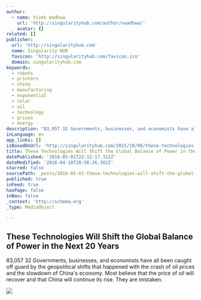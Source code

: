 ```yaml
---
author:
  - name: Vivek Wadhwa
    url: 'http://singularityhub.com/author/vwadhwa/'
    avatar: {}
related: []
publisher:
  url: 'http://singularityhub.com'
  name: Singularity HUB
  favicon: 'http://singularityhub.com/favicon.ico'
  domain: singularityhub.com
keywords:
  - robots
  - printers
  - china
  - manufacturing
  - exponential
  - solar
  - oil
  - technology
  - prices
  - energy
description: "83,057 32 Governments, businesses, and economists have all been caught off guard by the geopolitical shifts that happened with the crash of oil prices and the slowdown of China's economy. Most believe that the price of oil will recover and that China will continue its rise. They are mistaken."
inLanguage: en
app_links: []
isBasedOnUrl: 'http://singularityhub.com/2015/10/06/these-technologies-will-shift-the-global-balance-of-power-in-the-next-20-years/?utm_content=buffer7843a&utm_medium=social&utm_source=facebook.com&utm_campaign=buffer'
title: These Technologies Will Shift the Global Balance of Power in the Next 20 Years
datePublished: '2016-05-01T22:12:17.312Z'
dateModified: '2016-04-10T20:56:26.302Z'
starred: false
sourcePath: _posts/2016-05-01-these-technologies-will-shift-the-global-balance-of-power-in.md
published: true
inFeed: true
hasPage: false
inNav: false
_context: 'http://schema.org'
_type: MediaObject

---
```

<article style=""><h1>These Technologies Will Shift the Global Balance of Power in the Next 20 Years</h1><p>83,057 32 Governments, businesses, and economists have all been caught off guard by the geopolitical shifts that happened with the crash of oil prices and the slowdown of China's economy. Most believe that the price of oil will recover and that China will continue its rise. They are mistaken.</p><img src="http://singularityhub.com/wp-content/uploads/2015/10/technology-geopolitical-force-2.jpg" /></article>